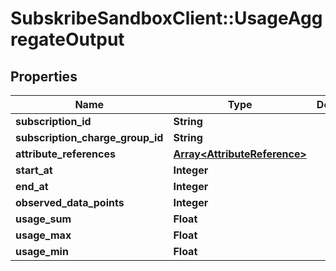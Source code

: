 # SubskribeSandboxClient::UsageAggregateOutput

## Properties
Name | Type | Description | Notes
------------ | ------------- | ------------- | -------------
**subscription_id** | **String** |  | [optional] 
**subscription_charge_group_id** | **String** |  | [optional] 
**attribute_references** | [**Array&lt;AttributeReference&gt;**](AttributeReference.md) |  | [optional] 
**start_at** | **Integer** |  | [optional] 
**end_at** | **Integer** |  | [optional] 
**observed_data_points** | **Integer** |  | [optional] 
**usage_sum** | **Float** |  | [optional] 
**usage_max** | **Float** |  | [optional] 
**usage_min** | **Float** |  | [optional] 


